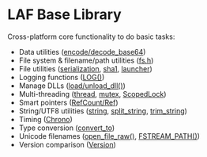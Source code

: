 # LAF Base Library

Cross-platform core functionality to do basic tasks:

* Data utilities ([encode/decode_base64](base64.h))
* File system & filename/path utilities ([fs.h](fs.h))
* File utilities ([serialization](serialization.h), [sha1](sha1.h), [launcher](launcher.h))
* Logging functions ([LOG()](log.h))
* Manage DLLs ([load/unload_dll()](dll.h))
* Multi-threading ([thread](thread.h), [mutex](mutex.h), [ScopedLock](scoped_lock.h))
* Smart pointers ([RefCount/Ref](ref.h))
* String/UTF8 utilities ([string](string.h), [split_string](split_string.h), [trim_string](trim_string.h))
* Timing ([Chrono](chrono.h))
* Type conversion ([convert_to](convert_to.h))
* Unicode filenames ([open_file_raw()](file_handle.h), [FSTREAM_PATH()](fstream_path.h))
* Version comparison ([Version](version.h))
